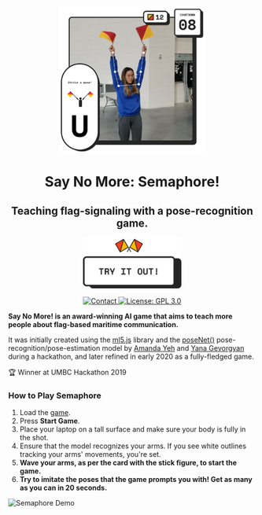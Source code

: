 <h1 align="center">
  <img align="center" src="header.png" width="300" alt="icon">
<br>
  <h1 align="center">Say No More: Semaphore!</h1>
  <h2 align="center">Teaching flag-signaling with a pose-recognition game.</h2>
  <p align="center">
    <a href="https://ygev.github.io/semaphore">
      <img src="button.png" width="200" alt="Try Out Semaphore!">
    </a>
  </p>
  <p align="center">
<a href="mailto:ygis@mit.edu">
      <img src="https://img.shields.io/badge/Contact-ygev-blue.svg?style=flat" alt="Contact">
    </a>
    <a href="https://opensource.org/licenses/GPL-3.0">
      <img src="https://img.shields.io/badge/License-GPL 3.0-yellow.svg" alt="License: GPL 3.0">
    </a>
  </p>
</h1>
  
**Say No More! is an award-winning AI game that aims to teach more people about flag-based maritime communication.**

It was initially created using the [ml5.js](https://ml5js.org/) library and the [poseNet()](https://ml5js.org/reference/api-PoseNet/) pose-recognition/pose-estimation model by [Amanda Yeh](https://amandayeh.com) and [Yana Gevorgyan](yg.is) during a hackathon, and later refined in early 2020 as a fully-fledged game.

🏆 Winner at UMBC Hackathon 2019

### How to Play Semaphore
1. Load the [game](https://ygev.github.io/semaphore).
2. Press **Start Game**.
3. Place your laptop on a tall surface and make sure your body is fully in the shot.
4. Ensure that the model recognizes your arms. If you see white outlines tracking your arms' movements, you're set.
5. **Wave your arms, as per the card with the stick figure, to start the game.**
6. **Try to imitate the poses that the game prompts you with! Get as many as you can in 20 seconds.**
  <img src="demo-1.gif" alt="Semaphore Demo">
  
